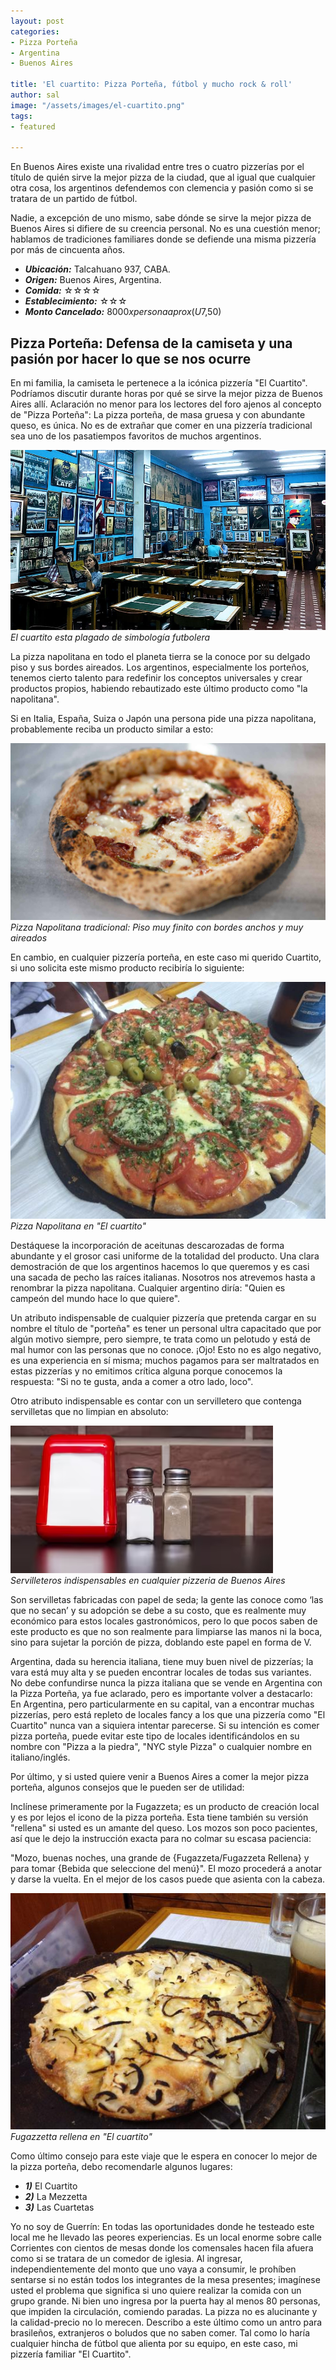 ```yaml
---
layout: post
categories:
- Pizza Porteña
- Argentina
- Buenos Aires

title: 'El cuartito: Pizza Porteña, fútbol y mucho rock & roll'
author: sal
image: "/assets/images/el-cuartito.png"
tags:
- featured

---
```



En Buenos Aires existe una rivalidad entre tres o cuatro pizzerías por el título de quién sirve la mejor pizza de la ciudad, que al igual que cualquier otra cosa, los argentinos defendemos con clemencia y pasión como si se tratara de un partido de fútbol.

Nadie, a excepción de uno mismo, sabe dónde se sirve la mejor pizza de Buenos Aires si difiere de su creencia personal. No es una cuestión menor; hablamos de tradiciones familiares donde se defiende una misma pizzería por más de cincuenta años.

* **_Ubicación:_**  Talcahuano 937, CABA.
* **_Origen:_** Buenos Aires, Argentina.
* **_Comida:_** ☆☆☆☆
* **_Establecimiento:_** ☆☆☆
* **_Monto Cancelado:_** $8000 x persona aprox (U$7,50)
  
## Pizza Porteña: Defensa de la camiseta y una pasión por hacer lo que se nos ocurre

En mi familia, la camiseta le pertenece a la icónica pizzería "El Cuartito". Podríamos discutir durante horas por qué se sirve la mejor pizza de Buenos Aires allí. Aclaración no menor para los lectores del foro ajenos al concepto de "Pizza Porteña": La pizza porteña, de masa gruesa y con abundante queso, es única. No es de extrañar que comer en una pizzería tradicional sea uno de los pasatiempos favoritos de muchos argentinos. 

![](/assets/images/el-cuartito-inside.jpg)
_El cuartito esta plagado de simbología futbolera_

La pizza napolitana en todo el planeta tierra se la conoce por su delgado piso y sus bordes aireados. Los argentinos, especialmente los porteños, tenemos cierto talento para redefinir los conceptos universales y crear productos propios, habiendo rebautizado este último producto como "la napolitana".

Si en Italia, España, Suiza o Japón una persona pide una pizza napolitana, probablemente reciba un producto similar a esto: 

![](/assets/images/napolitana.png)
_Pizza Napolitana tradicional: Piso muy finito con bordes anchos y muy aireados_

En cambio, en cualquier pizzería porteña, en este caso mi querido Cuartito, si uno solicita este mismo producto recibiría lo siguiente:

![](/assets/images/napolitana-ec.png)
_Pizza Napolitana en "El cuartito"_

Destáquese la incorporación de aceitunas descarozadas de forma abundante y el grosor casi uniforme de la totalidad del producto. Una clara demostración de que los argentinos hacemos lo que queremos y es casi una sacada de pecho las raíces italianas. Nosotros nos atrevemos hasta a renombrar la pizza napolitana. Cualquier argentino diría: "Quien es campeón del mundo hace lo que quiere".

Un atributo indispensable de cualquier pizzería que pretenda cargar en su nombre el título de "porteña" es tener un personal ultra capacitado que por algún motivo siempre, pero siempre, te trata como un pelotudo y está de mal humor con las personas que no conoce. ¡Ojo! Esto no es algo negativo, es una experiencia en sí misma; muchos pagamos para ser maltratados en estas pizzerías y no emitimos crítica alguna porque conocemos la respuesta: "Si no te gusta, anda a comer a otro lado, loco".

Otro atributo indispensable es contar con un servilletero que contenga servilletas que no limpian en absoluto: 

![](/assets/images/servilletero.png)
_Servilleteros indispensables en cualquier pizzeria de Buenos Aires_

Son servilletas fabricadas con papel de seda; la gente las conoce como ‘las que no secan’ y su adopción se debe a su costo, que es realmente muy económico para estos locales gastronómicos, pero lo que pocos saben de este producto es que no son realmente para limpiarse las manos ni la boca, sino para sujetar la porción de pizza, doblando este papel en forma de V.

Argentina, dada su herencia italiana, tiene muy buen nivel de pizzerías; la vara está muy alta y se pueden encontrar locales de todas sus variantes. No debe confundirse nunca la pizza italiana que se vende en Argentina con la Pizza Porteña, ya fue aclarado, pero es importante volver a destacarlo: En Argentina, pero particularmente en su capital, van a encontrar muchas pizzerías, pero está repleto de locales fancy a los que una pizzería como "El Cuartito" nunca van a siquiera intentar parecerse. Si su intención es comer pizza porteña, puede evitar este tipo de locales identificándolos en su nombre con "Pizza a la piedra", "NYC style Pizza" o cualquier nombre en italiano/inglés.

Por último, y si usted quiere venir a Buenos Aires a comer la mejor pizza porteña, algunos consejos que le pueden ser de utilidad:

Inclínese primeramente por la Fugazzeta; es un producto de creación local y es por lejos el icono de la pizza porteña. Esta tiene también su versión "rellena" si usted es un amante del queso. Los mozos son poco pacientes, así que le dejo la instrucción exacta para no colmar su escasa paciencia:

"Mozo, buenas noches, una grande de {Fugazzeta/Fugazzeta Rellena} y para tomar {Bebida que seleccione del menú}". El mozo procederá a anotar y darse la vuelta. En el mejor de los casos puede que asienta con la cabeza. 

![](/assets/images/fugazzetarellena.png)
_Fugazzetta rellena en "El cuartito"_

Como último consejo para este viaje que le espera en conocer lo mejor de la pizza porteña, debo recomendarle algunos lugares:

* **_1)_** El Cuartito
* **_2)_** La Mezzetta
* **_3)_** Las Cuartetas

Yo no soy de Guerrín: En todas las oportunidades donde he testeado este local me he llevado las peores experiencias. Es un local enorme sobre calle Corrientes con cientos de mesas donde los comensales hacen fila afuera como si se tratara de un comedor de iglesia. Al ingresar, independientemente del monto que uno vaya a consumir, le prohíben sentarse si no están todos los integrantes de la mesa presentes; imagínese usted el problema que significa si uno quiere realizar la comida con un grupo grande. Ni bien uno ingresa por la puerta hay al menos 80 personas, que impiden la circulación, comiendo paradas. La pizza no es alucinante y la calidad-precio no lo merecen. Describo a este último como un antro para brasileños, extranjeros o boludos que no saben comer. Tal como lo haría cualquier hincha de fútbol que alienta por su equipo, en este caso, mi pizzería familiar "El Cuartito".
